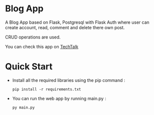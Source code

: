 # Blog App


A Blog App based on Flask, Postgresql with Flask Auth where user can create account, read, comment and delete there own post.

CRUD operations are used.

You can check this app on [TechTalk](http://techtalkak.herokuapp.com/) 


# Quick Start

* Install all the required libraries using the pip command : 

    `pip install -r requirements.txt`

* You can run the web app by running main.py :

     `py main.py`
